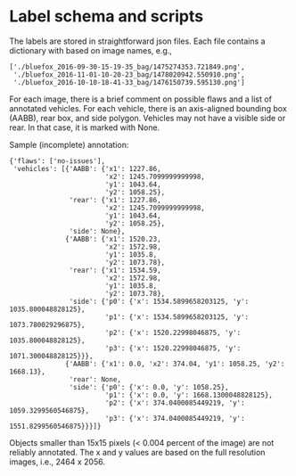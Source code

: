 # Label schema and scripts

The labels are stored in straightforward json files.
Each file contains a dictionary with based on image names, e.g.,
```
['./bluefox_2016-09-30-15-19-35_bag/1475274353.721849.png',
 './bluefox_2016-11-01-10-20-23_bag/1478020942.550910.png',
 './bluefox_2016-10-10-18-41-33_bag/1476150739.595130.png']
```

For each image, there is a brief comment on possible flaws and a list of annotated vehicles.
For each vehicle, there is an axis-aligned bounding box (AABB), rear box, and side polygon.
Vehicles may not have a visible side or rear. In that case, it is marked with None.

Sample (incomplete) annotation:
```
{'flaws': ['no-issues'],
 'vehicles': [{'AABB': {'x1': 1227.86,
                        'x2': 1245.7099999999998,
                        'y1': 1043.64,
                        'y2': 1058.25},
               'rear': {'x1': 1227.86,
                        'x2': 1245.7099999999998,
                        'y1': 1043.64,
                        'y2': 1058.25},
               'side': None},
              {'AABB': {'x1': 1520.23,
                        'x2': 1572.98,
                        'y1': 1035.8,
                        'y2': 1073.78},
               'rear': {'x1': 1534.59,
                        'x2': 1572.98,
                        'y1': 1035.8,
                        'y2': 1073.78},
               'side': {'p0': {'x': 1534.5899658203125, 'y': 1035.800048828125},
                        'p1': {'x': 1534.5899658203125, 'y': 1073.780029296875},
                        'p2': {'x': 1520.22998046875, 'y': 1035.800048828125},
                        'p3': {'x': 1520.22998046875, 'y': 1071.300048828125}}},
              {'AABB': {'x1': 0.0, 'x2': 374.04, 'y1': 1058.25, 'y2': 1668.13},
               'rear': None,
               'side': {'p0': {'x': 0.0, 'y': 1058.25},
                        'p1': {'x': 0.0, 'y': 1668.1300048828125},
                        'p2': {'x': 374.0400085449219, 'y': 1059.3299560546875},
                        'p3': {'x': 374.0400085449219, 'y': 1551.8299560546875}}}]}
```

Objects smaller than 15x15 pixels (< 0.004 percent of the image) are not reliably annotated.
The x and y values are based on the full resolution images, i.e., 2464 x 2056.

